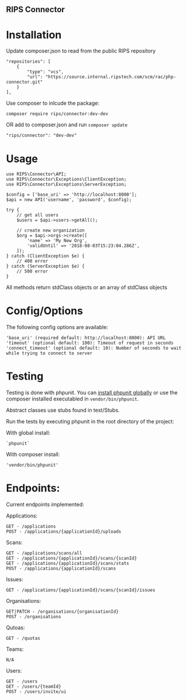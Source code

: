RIPS Connector
---

# Installation

Update composer.json to read from the public RIPS repository

    "repositories": [
        {
            "type": "vcs",
            "url": "https://source.internal.ripstech.com/scm/rac/php-connector.git"
        }
    ],

Use composer to inlcude the package:

    composer require rips/connector:dev-dev

OR add to composer.json and run `composer update`
	
	"rips/connector": "dev-dev"


# Usage

    use RIPS\Connector\API;
	use RIPS\Connector\Exceptions\ClientException;
	use RIPS\Connector\Exceptions\ServerException;
    
	$config = ['base_uri' => 'http://localhost:8000'];
    $api = new API('username', 'password', $config);

	try {
		// get all users
		$users = $api->users->getAll();

		// create new organization
		$org = $api->orgs->create([
			'name' => 'My New Org',
			'validUntil' => '2018-08-03T15:23:04.286Z',
		]);
	} catch (ClientException $e) {
		// 400 error
	} catch (ServerException $e) {
		// 500 error
	}

All methods return stdClass objects or an array of stdClass objects

# Config/Options

The following config options are available:

	'base_uri' (required default: http://localhost:8000): API URL
	'timeout' (optional default: 100): Timeout of request in seconds
	'connect_timeout' (optional default: 10): Number of seconds to wait while trying to connect to server

# Testing

Testing is done with phpunit. You can [install phpunit globally](https://phpunit.de/manual/current/en/installation.html) or use the composer installed executabled in `vendor/bin/phpunit`.

Abstract classes use stubs found in test/Stubs.

Run the tests by executing phpunit in the root directory of the project:

With global install:

    `phpunit`

With composer install:

    'vendor/bin/phpunit'

# Endpoints:

Current endpoints implemented:

Applications:

    GET - /applications
    POST - /applications/{applicationId}/uploads

Scans:

    GET - /applications/scans/all
    GET - /applications/{applicationId}/scans/{scanId}
    GET - /applications/{applicationId}/scans/stats
    POST - /applications/{applicationId}/scans
   
Issues:

    GET - /applications/{applicationId}/scans/{scanId}/issues

Organisations:

    GET|PATCH - /organisations/{organisationId}
    POST - /organisations

Qutoas:

    GET - /quotas

Teams:

    N/A

Users:

    GET - /users
    GET - /users/{teamId}
    POST - /users/invite/ui
